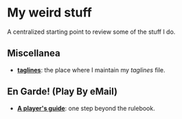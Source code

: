 # My weird stuff
A centralized starting point to review some of the stuff I do.

## Miscellanea
- [**taglines**](https://github.com/Kishpa/taglines): the place where I maintain my *taglines* file.

## En Garde! (Play By eMail)
- [**A player's guide**](https://github.com/en-garde/preux-playersguide): one step beyond the rulebook.
